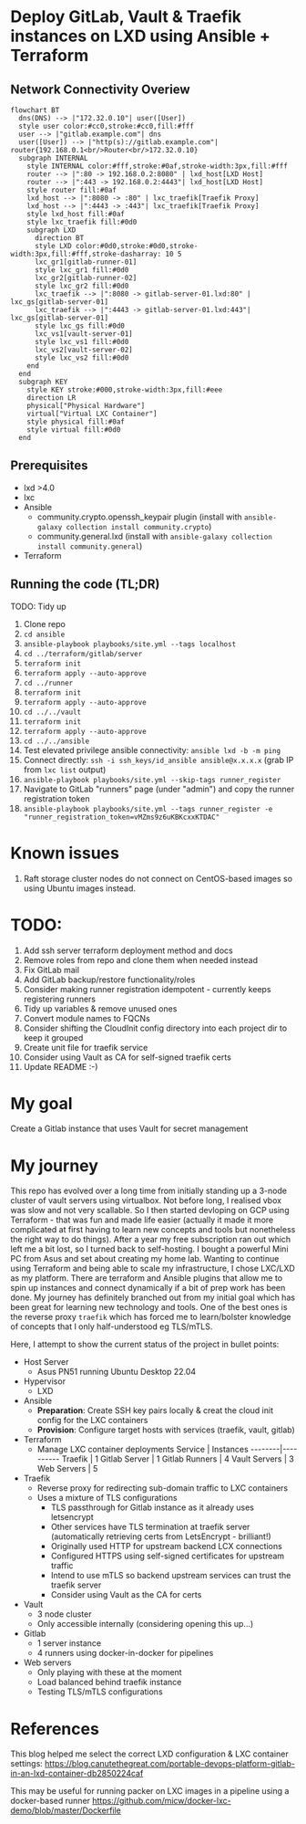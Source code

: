 # Deploy GitLab, Vault & Traefik instances on LXD using Ansible + Terraform

## Network Connectivity Overiew

```mermaid
flowchart BT
  dns(DNS) --> |"172.32.0.10"| user([User])
  style user color:#cc0,stroke:#cc0,fill:#fff
  user --> |"gitlab.example.com"| dns
  user([User]) --> |"http(s)://gitlab.example.com"| router{192.168.0.1<br/>Router<br/>172.32.0.10}
  subgraph INTERNAL
    style INTERNAL color:#fff,stroke:#0af,stroke-width:3px,fill:#fff
    router --> |":80 -> 192.168.0.2:8080" | lxd_host[LXD Host]
    router --> |":443 -> 192.168.0.2:4443"| lxd_host[LXD Host]
    style router fill:#0af
    lxd_host --> |":8080 -> :80" | lxc_traefik[Traefik Proxy]
    lxd_host --> |":4443 -> :443"| lxc_traefik[Traefik Proxy]
    style lxd_host fill:#0af
    style lxc_traefik fill:#0d0
    subgraph LXD
      direction BT
      style LXD color:#0d0,stroke:#0d0,stroke-width:3px,fill:#fff,stroke-dasharray: 10 5
      lxc_gr1[gitlab-runner-01]
      style lxc_gr1 fill:#0d0
      lxc_gr2[gitlab-runner-02]
      style lxc_gr2 fill:#0d0
      lxc_traefik --> |":8080 -> gitlab-server-01.lxd:80" | lxc_gs[gitlab-server-01]
      lxc_traefik --> |":4443 -> gitlab-server-01.lxd:443"| lxc_gs[gitlab-server-01]
      style lxc_gs fill:#0d0
      lxc_vs1[vault-server-01]
      style lxc_vs1 fill:#0d0
      lxc_vs2[vault-server-02]
      style lxc_vs2 fill:#0d0
    end
  end
  subgraph KEY
    style KEY stroke:#000,stroke-width:3px,fill:#eee
    direction LR
    physical["Physical Hardware"]
    virtual["Virtual LXC Container"]
    style physical fill:#0af
    style virtual fill:#0d0
  end
```

## Prerequisites

* lxd >4.0
* lxc
* Ansible
  * community.crypto.openssh_keypair plugin (install with `ansible-galaxy collection install community.crypto`)
  * community.general.lxd (install with `ansible-galaxy collection install community.general`)
* Terraform

## Running the code (TL;DR)

TODO: Tidy up

1. Clone repo
1. `cd ansible`
1. `ansible-playbook playbooks/site.yml --tags localhost`
1. `cd ../terraform/gitlab/server`
1. `terraform init`
1. `terraform apply --auto-approve`
1. `cd ../runner`
1. `terraform init`
1. `terraform apply --auto-approve`
1. `cd ../../vault`
1. `terraform init`
1. `terraform apply --auto-approve`
1. `cd ../../ansible`
1. Test elevated privilege ansible connectivity: `ansible lxd -b -m ping`
1. Connect directly: `ssh -i ssh_keys/id_ansible ansible@x.x.x.x` (grab IP from `lxc list` output)
1. `ansible-playbook playbooks/site.yml --skip-tags runner_register`
1. Navigate to GitLab "runners" page (under "admin") and copy the runner registration token
1. `ansible-playbook playbooks/site.yml --tags runner_register -e "runner_registration_token=vMZms9z6uKBKcxxKTDAC"`

# Known issues

1. Raft storage cluster nodes do not connect on CentOS-based images so using Ubuntu images instead.

# TODO:

1. Add ssh server terraform deployment method and docs
1. Remove roles from repo and clone them when needed instead
1. Fix GitLab mail
1. Add GitLab backup/restore functionality/roles
1. Consider making runner registration idempotent - currently keeps registering runners
1. Tidy up variables & remove unused ones
1. Convert module names to FQCNs
1. Consider shifting the CloudInit config directory into each project dir to keep it grouped
1. Create unit file for traefik service
1. Consider using Vault as CA for self-signed traefik certs
1. Update README :-)

# My goal

Create a Gitlab instance that uses Vault for secret management

# My journey

This repo has evolved over a long time from initially standing up a 3-node cluster of vault servers using virtualbox. Not before long, I realised vbox was slow and not very scallable. So I then started devloping on GCP using Terraform - that was fun and made life easier (actually it made it more complicated at first having to learn new concepts and tools but nonetheless the right way to do things). After a year my free subscription ran out which left me a bit lost, so I turned back to self-hosting. I bought a powerful Mini PC from Asus and set about creating my home lab. Wanting to continue using Terraform and being able to scale my infrastructure, I chose LXC/LXD as my platform. There are terraform and Ansible plugins that allow me to spin up instances and connect dynamically if a bit of prep work has been done. My journey has definitely branched out from my initial goal which has been great for learning new technology and tools. One of the best ones is the reverse proxy `traefik` which has forced me to learn/bolster knowledge of concepts that I only half-understood eg TLS/mTLS.

Here, I attempt to show the current status of the project in bullet points:

* Host Server
  * Asus PN51 running Ubuntu Desktop 22.04
* Hypervisor
  * LXD
* Ansible
  * **Preparation**: Create SSH key pairs locally & creat the cloud init config for the LXC containers
  * **Provision**: Configure target hosts with services (traefik, vault, gitlab)
* Terraform
  * Manage LXC container deployments
    Service | Instances
    --------|----------
    Traefik | 1
    Gitlab Server | 1
    Gitlab Runners | 4
    Vault Servers | 3
    Web Servers | 5
* Traefik
  * Reverse proxy for redirecting sub-domain traffic to LXC containers
  * Uses a mixture of TLS configurations
    * TLS passthrough for Gitlab instance as it already uses letsencrypt
    * Other services have TLS termination at traefik server (automatically retrieving certs from LetsEncrypt - brilliant!)
    * Originally used HTTP for upstream backend LCX connections
    * Configured HTTPS using self-signed certificates for upstream traffic
    * Intend to use mTLS so backend upstream services can trust the traefik server
    * Consider using Vault as the CA for certs
* Vault
  * 3 node cluster
  * Only accessible internally (considering opening this up...)
* Gitlab
  * 1 server instance
  * 4 runners using docker-in-docker for pipelines
* Web servers
  * Only playing with these at the moment
  * Load balanced behind traefik instance
  * Testing TLS/mTLS configurations

# References

This blog helped me select the correct LXD configuration & LXC container settings:
https://blog.canutethegreat.com/portable-devops-platform-gitlab-in-an-lxd-container-db2850224caf

This may be useful for running packer on LXC images in a pipeline using a docker-based runner
https://github.com/micw/docker-lxc-demo/blob/master/Dockerfile
